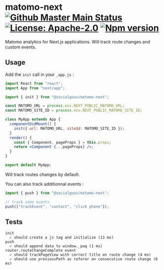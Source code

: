 # matomo-next <a href="https://github.com/SocialGouv/matomo-next/workflows/main/"><img src="https://github.com/SocialGouv/matomo-next/workflows/main/badge.svg" alt="Github Master Main Status"></a> <a href="https://opensource.org/licenses/Apache-2.0"><img src="https://img.shields.io/badge/License-Apache--2.0-yellow.svg" alt="License: Apache-2.0"></a> <a href="https://www.npmjs.com/package/@socialgouv/matomo-next"><img src="https://img.shields.io/npm/v/@socialgouv/matomo-next.svg" alt="Npm version"></a>

Matomo analytics for Next.js applications. Will track route changes and custom events.

## Usage

Add the `init` call in your `_app.js` :

```jsx
import React from "react";
import App from "next/app";

import { init } from "@socialgouv/matomo-next";

const MATOMO_URL = process.env.NEXT_PUBLIC_MATOMO_URL;
const MATOMO_SITE_ID = process.env.NEXT_PUBLIC_MATOMO_SITE_ID;

class MyApp extends App {
  componentDidMount() {
    init({ url: MATOMO_URL, siteId: MATOMO_SITE_ID });
  }
  render() {
    const { Component, pageProps } = this.props;
    return <Component {...pageProps} />;
  }
}

export default MyApp;
```

Will track routes changes by default.

You can also track additionnal events :

```js
import { push } from "@socialgouv/matomo-next";

// track some events
push(["trackEvent", "contact", "click phone"]);
```

## Tests

```
init
  ✓ should create a js tag and initialize (13 ms)
push
  ✓ should append data to window._paq (1 ms)
router.routeChangeComplete event
  ✓ should trackPageView with correct title on route change (4 ms)
  ✓ should use previousPath as referer on consecutive route change (6 ms)
```
